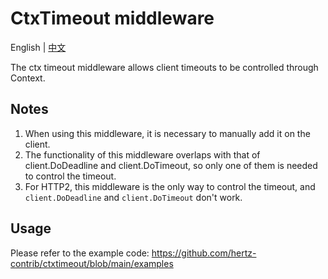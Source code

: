 # CtxTimeout middleware

English | [中文](https://github.com/hertz-contrib/ctxtimeout/blob/main/README_zh.md)

The ctx timeout middleware allows client timeouts to be controlled through Context.


## Notes
1. When using this middleware, it is necessary to manually add it on the client.
2. The functionality of this middleware overlaps with that of client.DoDeadline and client.DoTimeout, so only one of them is needed to control the timeout.
3. For HTTP2, this middleware is the only way to control the timeout, and `client.DoDeadline` and `client.DoTimeout` don't work.
## Usage
Please refer to the example code: https://github.com/hertz-contrib/ctxtimeout/blob/main/examples